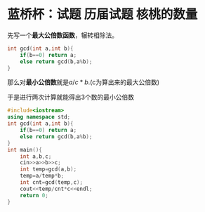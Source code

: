 # 蓝桥杯：试题 历届试题 核桃的数量

先写一个**最大公倍数函数**，辗转相除法。

```c++
int gcd(int a,int b){
	if(b==0) return a;
	else return gcd(b,a%b);
} 
```

那么对**最小公倍数**就是$a/c*b$.(c为算出来的最大公倍数)

于是进行两次计算就能得出3个数的最小公倍数

```c++
#include<iostream>
using namespace std;
int gcd(int a,int b){
	if(b==0) return a;
	else return gcd(b,a%b);
} 
int main(){
	int a,b,c;
	cin>>a>>b>>c;
	int temp=gcd(a,b);
	temp=a/temp*b;
	int cnt=gcd(temp,c);
	cout<<temp/cnt*c<<endl;
	return 0;
}
```

